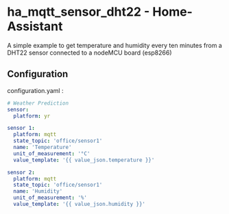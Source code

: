 # ha_mqtt_sensor_dht22 - Home-Assistant
A simple example to get temperature and humidity every ten minutes from a DHT22 sensor connected to a nodeMCU board (esp8266)


## Configuration
configuration.yaml :
```yaml
# Weather Prediction
sensor:
  platform: yr

sensor 1:
  platform: mqtt
  state_topic: 'office/sensor1'
  name: 'Temperature'
  unit_of_measurement: '°C'
  value_template: '{{ value_json.temperature }}'

sensor 2:
  platform: mqtt
  state_topic: 'office/sensor1'
  name: 'Humidity'
  unit_of_measurement: '%'
  value_template: '{{ value_json.humidity }}'
```